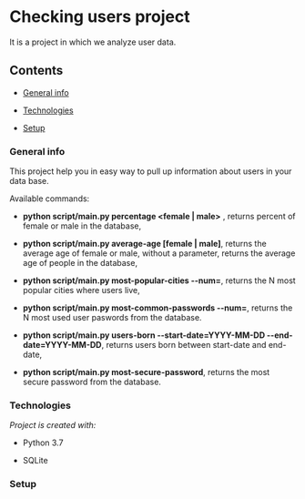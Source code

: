 # Checking users project

  

It is a project in which we analyze user data.

  

## Contents

*  [General info](#genetal-info)

*  [Technologies](#technologies)

*  [Setup](#setup)

  

### General info

  

This project help you in easy way to pull up information about users in your data base.

  

Available commands:

* **python script/main.py percentage <female | male>** , returns percent of female or male in the database,

* **python script/main.py average-age [female | male]**, returns the average age of female or male, without a parameter, returns the average age of people in the database,

* **python script/main.py most-popular-cities --num=<N>**, returns the N most popular cities where users live,

* **python script/main.py most-common-passwords --num=<N>**, returns the N most used user paswords from the database.

* **python script/main.py users-born  --start-date=YYYY-MM-DD  --end-date=YYYY-MM-DD**, returns users born between start-date and end-date,

* **python script/main.py most-secure-password**, returns the most secure password from the database.

  

### Technologies

  

*Project is created with:*

* Python 3.7

* SQLite

  

### Setup